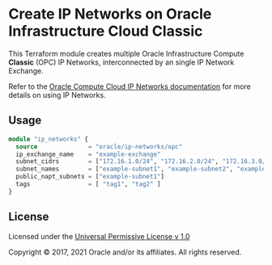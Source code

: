 Create IP Networks on Oracle Infrastructure Cloud Classic
=========================================================

This Terraform module creates multiple Oracle Infrastructure Compute **Classic** (OPC) IP Networks, interconnected by an single IP Network Exchange.

Refer to the [Oracle Compute Cloud IP Networks documentation](https://docs.oracle.com/en/cloud/iaas/compute-iaas-cloud/stcsg/ip-networks.html) for more details on using IP Networks.

Usage
-----

```tf
module "ip_networks" {
  source              = "oracle/ip-networks/opc"
  ip_exchange_name    = "example-exchange"
  subnet_cidrs        = ["172.16.1.0/24", "172.16.2.0/24", "172.16.3.0/24"]
  subnet_names        = ["example-subnet1", "example-subnet2", "example-subnet3"]
  public_napt_subnets = ["example-subnet1"]
  tags                = [ "tag1", "tag2" ]
}
```

License
-------

Licensed under the [Universal Permissive License v 1.0](LICENSE.md)

Copyright © 2017, 2021 Oracle and/or its affiliates. All rights reserved.
